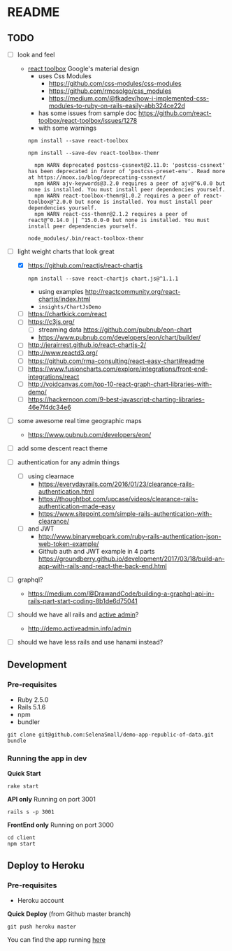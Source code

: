 # README

## TODO

- [ ] look and feel
  - [react toolbox](http://react-toolbox.io/#/install) Google's material design
    - uses Css Modules
      - https://github.com/css-modules/css-modules
      - https://github.com/rmosolgo/css_modules
      - https://medium.com/@fkadev/how-i-implemented-css-modules-to-ruby-on-rails-easily-abb324ce22d
    - has some issues from sample doc https://github.com/react-toolbox/react-toolbox/issues/1278
    - with some warnings
    ```
    npm install --save react-toolbox

    npm install --save-dev react-toolbox-themr

      npm WARN deprecated postcss-cssnext@2.11.0: 'postcss-cssnext' has been deprecated in favor of 'postcss-preset-env'. Read more at https://moox.io/blog/deprecating-cssnext/
      npm WARN ajv-keywords@3.2.0 requires a peer of ajv@^6.0.0 but none is installed. You must install peer dependencies yourself.
      npm WARN react-toolbox-themr@1.0.2 requires a peer of react-toolbox@^2.0.0 but none is installed. You must install peer dependencies yourself.
      npm WARN react-css-themr@2.1.2 requires a peer of react@^0.14.0 || ^15.0.0-0 but none is installed. You must install peer dependencies yourself.

    node_modules/.bin/react-toolbox-themr

    ```

- [ ] light weight charts that look great
  - [x] https://github.com/reactjs/react-chartjs
    ```
    npm install --save react-chartjs chart.js@^1.1.1
    ```
    - using examples http://reactcommunity.org/react-chartjs/index.html
    - `insights/ChartJsDemo`
  - [ ] https://chartkick.com/react
  - [ ] https://c3js.org/
    - [ ] streaming data https://github.com/pubnub/eon-chart
    - https://www.pubnub.com/developers/eon/chart/builder/
  - [ ] http://jerairrest.github.io/react-chartjs-2/
  - [ ] http://www.reactd3.org/
  - [ ] https://github.com/rma-consulting/react-easy-chart#readme
  - [ ] https://www.fusioncharts.com/explore/integrations/front-end-integrations/react
  - [ ] http://voidcanvas.com/top-10-react-graph-chart-libraries-with-demo/
  - [ ] https://hackernoon.com/9-best-javascript-charting-libraries-46e7f4dc34e6

- [ ] some awesome real time geographic maps
  - https://www.pubnub.com/developers/eon/
- [ ] add some descent react theme
- [ ] authentication for any admin things
  - [ ] using clearnace
    - https://everydayrails.com/2016/01/23/clearance-rails-authentication.html
    - https://thoughtbot.com/upcase/videos/clearance-rails-authentication-made-easy
    - https://www.sitepoint.com/simple-rails-authentication-with-clearance/
  - [ ] and JWT
    - http://www.binarywebpark.com/ruby-rails-authentication-json-web-token-example/
    - Github auth and JWT example in 4 parts https://groundberry.github.io/development/2017/03/18/build-an-app-with-rails-and-react-the-back-end.html
- [ ] graphql?
  - https://medium.com/@DrawandCode/building-a-graphql-api-in-rails-part-start-coding-8b1de6d75041
- [ ] should we have all rails and [active admin](https://github.com/activeadmin/activeadmin)?
  - http://demo.activeadmin.info/admin
- [ ] should we have less rails and use hanami instead?

## Development

### Pre-requisites
- Ruby 2.5.0
- Rails 5.1.6
- npm
- bundler

```apple js
git clone git@github.com:SelenaSmall/demo-app-republic-of-data.git
bundle
```

### Running the app in dev

__Quick Start__
```apple js
rake start
```

__API only__ Running on port 3001
```apple js
rails s -p 3001
```

__FrontEnd only__ Running on port 3000
```apple js
cd client
npm start
```

## Deploy to Heroku

### Pre-requisites
- Heroku account

__Quick Deploy__ (from Github master branch)
```apple js
git push heroku master
```

You can find the app running [here](https://demo-republic-of-data.herokuapp.com)
